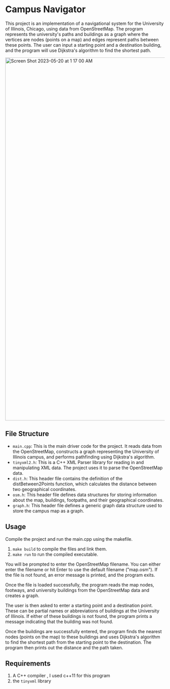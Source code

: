 # Campus Navigator
This project is an implementation of a navigational system for the University of Illinois, Chicago, using data from OpenStreetMap. The program represents the university's paths and buildings as a graph where the vertices are nodes (points on a map) and edges represent paths between these points. The user can input a starting point and a destination building, and the program will use Dijkstra's algorithm to find the shortest path.

<img width="1144" alt="Screen Shot 2023-05-20 at 1 17 00 AM" src="https://github.com/abhati27/Campus-Navigator/assets/60200047/4bc93b80-a091-48f6-b14b-f1c0e022da46">

## File Structure
* `main.cpp`: This is the main driver code for the project. It reads data from the OpenStreetMap, constructs a graph representing the University of Illinois campus, and performs pathfinding using Dijkstra's algorithm.
* `tinyxml2.h`: This is a C++ XML Parser library for reading in and manipulating XML data. The project uses it to parse the OpenStreetMap data.
* `dist.h`: This header file contains the definition of the distBetween2Points function, which calculates the distance between two geographical coordinates.
* `osm.h`: This header file defines data structures for storing information about the map, buildings, footpaths, and their geographical coordinates.
* `graph.h`: This header file defines a generic graph data structure used to store the campus map as a graph.

## Usage
Compile the project and run the main.cpp using the makefile.

1. `make build` to compile the files and link them.
2. `make run` to run the compiled executable.

 You will be prompted to enter the OpenStreetMap filename. You can either enter the filename or hit Enter to use the default filename ("map.osm"). If the file is not found, an error message is printed, and the program exits.

Once the file is loaded successfully, the program reads the map nodes, footways, and university buildings from the OpenStreetMap data and creates a graph.

The user is then asked to enter a starting point and a destination point. These can be partial names or abbreviations of buildings at the University of Illinois. If either of these buildings is not found, the program prints a message indicating that the building was not found.

Once the buildings are successfully entered, the program finds the nearest nodes (points on the map) to these buildings and uses Dijkstra's algorithm to find the shortest path from the starting point to the destination. The program then prints out the distance and the path taken.


## Requirements
1. A C++ compiler , I used c++11 for this program
2. the `tinyxml` library
